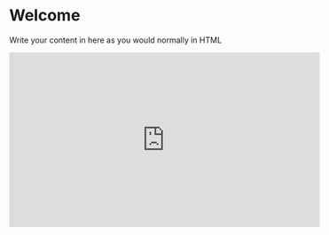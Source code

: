 <h1>Welcome</h1>
<p>Write your content in here as you would normally in HTML</p>
<iframe width="560" height="315" src="https://www.youtube.com/embed/-8mzWkuOxz8" frameborder="0" allow="accelerometer; autoplay; clipboard-write; encrypted-media; gyroscope; picture-in-picture" allowfullscreen></iframe>
 
